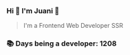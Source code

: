 ### Hi 👋 I&#39;m Juani 🦁

> I&#39;m a Frontend Web Developer SSR

### 📚 Days being a developer: 1208
